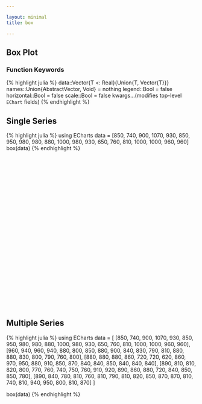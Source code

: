 ```yaml
---

layout: minimal
title: box

---
```


## Box Plot

### Function Keywords
{% highlight julia %}
data::Vector{T <: Real}{Union{T, Vector{T}}}
names::Union{AbstractVector, Void} = nothing
legend::Bool = false
horizontal::Bool = false
scale::Bool = false
kwargs...(modifies top-level `EChart` fields)
{% endhighlight %}

## Single Series
{% highlight julia %}
using ECharts
data = [850, 740, 900, 1070, 930, 850, 950, 980, 980, 880, 1000, 980, 930, 650, 760, 810, 1000, 1000, 960, 960]
box(data)
{% endhighlight %}

<div id="boxp" style="height:400px;width:800px;"></div>
<script type="text/javascript">
    // Initialize after dom ready
    var myChart = echarts.init(document.getElementById("boxp"));

    // Load data into the ECharts instance
    myChart.setOption({"xAxis":[{"splitNumber":5,"boundaryGap":true,"data":["1"],"scale":false,"gridIndex":0,"minInterval":0,"inverse":false,"nameLocation":"start","nameGap":15,"silent":true,"type":"category"}],"yAxis":[{"scale":false,"gridIndex":0,"splitNumber":5,"minInterval":0,"silent":true,"inverse":false,"type":"value","nameLocation":"start","nameGap":15}],"toolbox":{"feature":{},"itemSize":15,"orient":"vertical","height":"auto","zlevel":0,"z":2,"itemGap":10,"right":"auto","top":"center","width":"auto","show":false,"showTitle":true},"title":{"left":"left","borderColor":"transparent","bottom":"auto","padding":5,"zlevel":0,"borderWidth":1,"target":"blank","z":2,"itemGap":5,"shadowOffsetY":0,"shadowOffsetX":0,"right":"auto","top":"auto","subtarget":"blank","show":true},"series":[{"name":"boxplot","data":[[655.0,850.0,940.0,980.0,1175.0]],"smooth":false,"minSize":"0%","type":"boxplot","maxSize":"100%"},{"name":"outliers","data":[["1",650.0]],"smooth":false,"minSize":"0%","type":"scatter","maxSize":"100%"}]});
</script>

## Multiple Series
{% highlight julia %}
using ECharts
data = [
    [850, 740, 900, 1070, 930, 850, 950, 980, 980, 880, 1000, 980, 930, 650, 760, 810, 1000, 1000, 960, 960],
    [960, 940, 960, 940, 880, 800, 850, 880, 900, 840, 830, 790, 810, 880, 880, 830, 800, 790, 760, 800],
    [880, 880, 880, 860, 720, 720, 620, 860, 970, 950, 880, 910, 850, 870, 840, 840, 850, 840, 840, 840],
    [890, 810, 810, 820, 800, 770, 760, 740, 750, 760, 910, 920, 890, 860, 880, 720, 840, 850, 850, 780],
    [890, 840, 780, 810, 760, 810, 790, 810, 820, 850, 870, 870, 810, 740, 810, 940, 950, 800, 810, 870]
]

box(data)
{% endhighlight %}

<div id="box2p" style="height:400px;width:800px;"></div>
<script type="text/javascript">
    // Initialize after dom ready
    var myChart = echarts.init(document.getElementById("box2p"));

    // Load data into the ECharts instance
    myChart.setOption({"xAxis":[{"splitNumber":5,"boundaryGap":true,"data":["1","2","3","4","5"],"scale":false,"gridIndex":0,"minInterval":0,"inverse":false,"nameLocation":"start","nameGap":15,"silent":true,"type":"category"}],"yAxis":[{"scale":false,"gridIndex":0,"splitNumber":5,"minInterval":0,"silent":true,"inverse":false,"type":"value","nameLocation":"start","nameGap":15}],"toolbox":{"feature":{},"itemSize":15,"orient":"vertical","height":"auto","zlevel":0,"z":2,"itemGap":10,"right":"auto","top":"center","width":"auto","show":false,"showTitle":true},"title":{"left":"left","borderColor":"transparent","bottom":"auto","padding":5,"zlevel":0,"borderWidth":1,"target":"blank","z":2,"itemGap":5,"shadowOffsetY":0,"shadowOffsetX":0,"right":"auto","top":"auto","subtarget":"blank","show":true},"series":[{"name":"boxplot","data":[[655.0,850.0,940.0,980.0,1175.0],[672.5,800.0,845.0,885.0,1012.5],[780.0,840.0,855.0,880.0,940.0],[621.25,767.5,815.0,865.0,1011.25],[713.75,807.5,810.0,870.0,963.75]],"smooth":false,"minSize":"0%","type":"boxplot","maxSize":"100%"},{"name":"outliers","data":[["1",650.0],["3",720.0],["3",720.0],["3",620.0],["3",970.0],["3",950.0]],"smooth":false,"minSize":"0%","type":"scatter","maxSize":"100%"}]});
</script>

